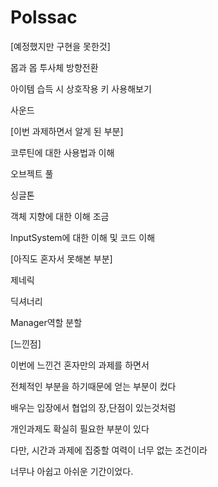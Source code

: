 # Polssac
[예정했지만 구현을 못한것]

몹과 몹 투사체 방향전환

아이템 습득 시 상호작용 키 사용해보기

사운드


[이번 과제하면서 알게 된 부분]

코루틴에 대한 사용법과 이해

오브젝트 풀

싱글톤

객체 지향에 대한 이해 조금

InputSystem에 대한 이해 및 코드 이해


[아직도 혼자서 못해본 부분]

제네릭

딕셔너리

Manager역할 분할


[느낀점]

이번에 느낀건 혼자만의 과제를 하면서

전체적인 부분을 하기때문에 얻는 부분이 컸다

배우는 입장에서 협업의 장,단점이 있는것처럼

개인과제도 확실히 필요한 부분이 있다

다만, 시간과 과제에 집중할 여력이 너무 없는 조건이라

너무나 아쉽고 아쉬운 기간이었다.
